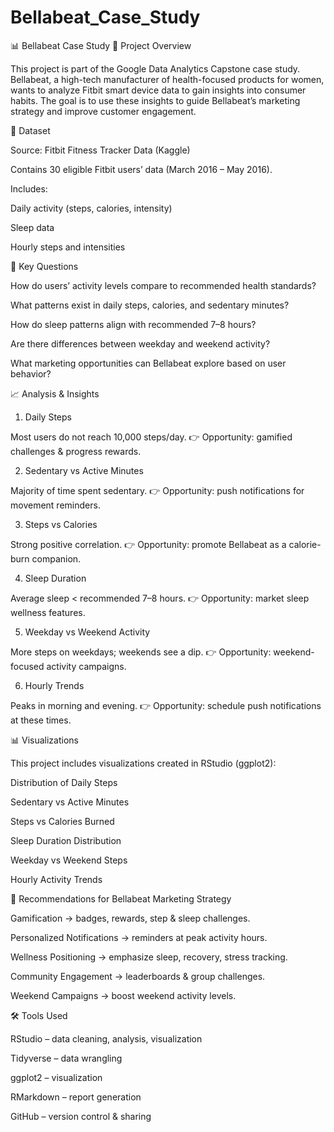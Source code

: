 # Bellabeat_Case_Study
 📊 Bellabeat Case Study 
📌 Project Overview

This project is part of the Google Data Analytics Capstone case study.
Bellabeat, a high-tech manufacturer of health-focused products for women, wants to analyze Fitbit smart device data to gain insights into consumer habits.
The goal is to use these insights to guide Bellabeat’s marketing strategy and improve customer engagement.

📂 Dataset

Source: Fitbit Fitness Tracker Data (Kaggle)

Contains 30 eligible Fitbit users’ data (March 2016 – May 2016).

Includes:

Daily activity (steps, calories, intensity)

Sleep data

Hourly steps and intensities

🔎 Key Questions

How do users’ activity levels compare to recommended health standards?

What patterns exist in daily steps, calories, and sedentary minutes?

How do sleep patterns align with recommended 7–8 hours?

Are there differences between weekday and weekend activity?

What marketing opportunities can Bellabeat explore based on user behavior?

📈 Analysis & Insights
1. Daily Steps

Most users do not reach 10,000 steps/day.
👉 Opportunity: gamified challenges & progress rewards.

2. Sedentary vs Active Minutes

Majority of time spent sedentary.
👉 Opportunity: push notifications for movement reminders.

3. Steps vs Calories

Strong positive correlation.
👉 Opportunity: promote Bellabeat as a calorie-burn companion.

4. Sleep Duration

Average sleep < recommended 7–8 hours.
👉 Opportunity: market sleep wellness features.

5. Weekday vs Weekend Activity

More steps on weekdays; weekends see a dip.
👉 Opportunity: weekend-focused activity campaigns.

6. Hourly Trends

Peaks in morning and evening.
👉 Opportunity: schedule push notifications at these times.

📊 Visualizations

This project includes visualizations created in RStudio (ggplot2):

Distribution of Daily Steps

Sedentary vs Active Minutes

Steps vs Calories Burned

Sleep Duration Distribution

Weekday vs Weekend Steps

Hourly Activity Trends

📌 Recommendations for Bellabeat Marketing Strategy

Gamification → badges, rewards, step & sleep challenges.

Personalized Notifications → reminders at peak activity hours.

Wellness Positioning → emphasize sleep, recovery, stress tracking.

Community Engagement → leaderboards & group challenges.

Weekend Campaigns → boost weekend activity levels.

🛠️ Tools Used

RStudio – data cleaning, analysis, visualization

Tidyverse – data wrangling

ggplot2 – visualization

RMarkdown – report generation

GitHub – version control & sharing
